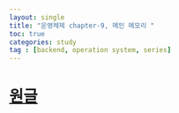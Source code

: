 ```yaml
---
layout: single
title: "운영체제 chapter-9, 메인 메모리 "
toc: true
categories: study
tag : [backend, operation system, series]
---
```


# [원글](https://gangfunction.github.io/study/nineth2/)